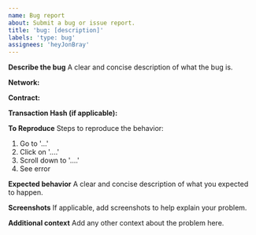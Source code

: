 ```yaml
---
name: Bug report
about: Submit a bug or issue report.
title: 'bug: [description]'
labels: 'type: bug'
assignees: 'heyJonBray'
---
```


**Describe the bug**
A clear and concise description of what the bug is.

**Network:**

**Contract:**

**Transaction Hash (if applicable):**

**To Reproduce**
Steps to reproduce the behavior:

1. Go to '...'
2. Click on '....'
3. Scroll down to '....'
4. See error

**Expected behavior**
A clear and concise description of what you expected to happen.

**Screenshots**
If applicable, add screenshots to help explain your problem.

**Additional context**
Add any other context about the problem here.
